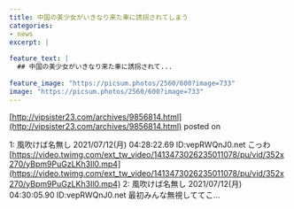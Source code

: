 ```yaml
---
title: 中国の美少女がいきなり来た車に誘拐されてしまう
categories:
- news
excerpt: |
  
feature_text: |
  ## 中国の美少女がいきなり来た車に誘拐されて...
  
feature_image: "https://picsum.photos/2560/600?image=733"
image: "https://picsum.photos/2560/600?image=733"
---
```


[http://vipsister23.com/archives/9856814.html](http://vipsister23.com/archives/9856814.html)
posted on 

<!--more-->

1: 風吹けば名無し 2021/07/12(月) 04:28:22.69 ID:vepRWQnJ0.net こっわ [https://video.twimg.com/ext_tw_video/1413473026235011078/pu/vid/352x270/yBpm9PuGzLKh3Il0.mp4](https://video.twimg.com/ext_tw_video/1413473026235011078/pu/vid/352x270/yBpm9PuGzLKh3Il0.mp4) 2: 風吹けば名無し 2021/07/12(月) 04:30:05.90 ID:vepRWQnJ0.net 最初みんな無視しててこ...

